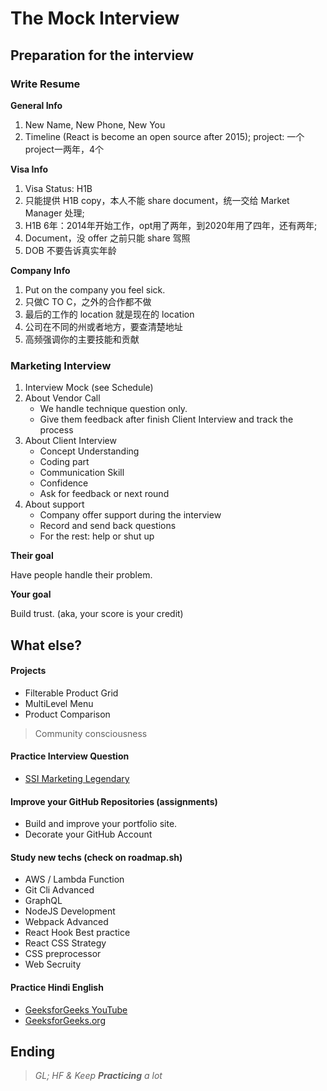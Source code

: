 # The Mock Interview

## Preparation for the interview

### Write Resume

**General Info**

1. New Name, New Phone, New You
2. Timeline \(React is become an open source after 2015\); project: 一个project一两年，4个

**Visa Info**

1. Visa Status: H1B
2. 只能提供 H1B copy，本人不能 share document，统一交给 Market Manager 处理;
3. H1B 6年：2014年开始工作，opt用了两年，到2020年用了四年，还有两年;
4. Document，没 offer 之前只能 share 驾照
5. DOB 不要告诉真实年龄

**Company Info**

1. Put on the company you feel sick.
2. 只做C TO C，之外的合作都不做
3. 最后的工作的 location 就是现在的 location
4. 公司在不同的州或者地方，要查清楚地址
5. 高频强调你的主要技能和贡献

### Marketing Interview

1. Interview Mock \(see Schedule\)
2. About Vendor Call
   * We handle technique question only.
   * Give them feedback after finish Client Interview and track the process
3. About Client Interview
   * Concept Understanding
   * Coding part
   * Communication Skill
   * Confidence
   * Ask for feedback or next round
4. About support
   * Company offer support during the interview
   * Record and send back questions
   * For the rest: help or shut up

**Their goal**

Have people handle their problem.

**Your goal**

Build trust. \(aka, your score is your credit\)

## What else?

#### Projects

* Filterable Product Grid
* MultiLevel Menu
* Product Comparison

> Community consciousness

#### Practice Interview Question

* [SSI Marketing Legendary](https://dante-von-alcatraz.gitbook.io/ssi-marketing-legendary/)

#### Improve your GitHub Repositories \(assignments\)

* Build and improve your portfolio site.
* Decorate your GitHub Account

#### Study new techs \(check on roadmap.sh\)

* AWS / Lambda Function
* Git Cli Advanced
* GraphQL
* NodeJS Development
* Webpack Advanced
* React Hook Best practice
* React CSS Strategy
* CSS preprocessor
* Web Secruity

#### Practice Hindi English

* [GeeksforGeeks YouTube](https://www.youtube.com/channel/UC0RhatS1pyxInC00YKjjBqQ)
* [GeeksforGeeks.org](https://www.geeksforgeeks.org)

## Ending

> _GL; HF & Keep **Practicing** a lot_

